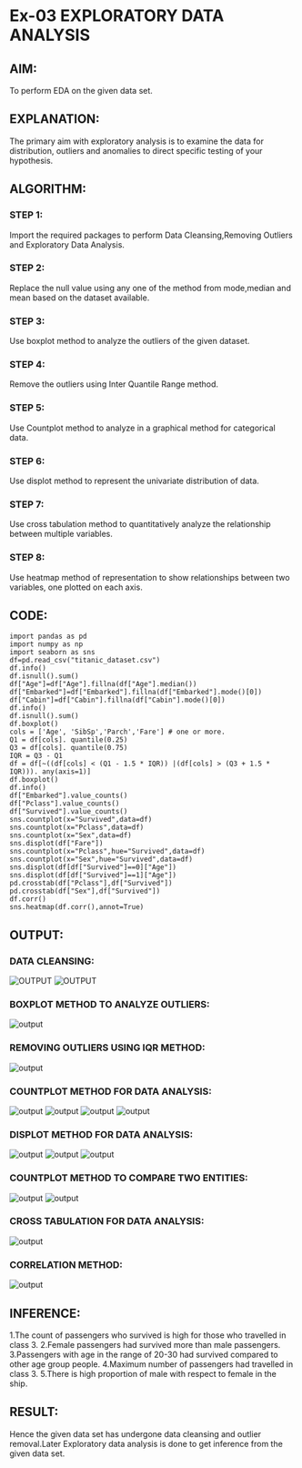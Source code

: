 # Ex-03 EXPLORATORY DATA ANALYSIS

## AIM:
To perform EDA on the given data set. 

## EXPLANATION:
The primary aim with exploratory analysis is to examine the data for distribution, outliers and 
anomalies to direct specific testing of your hypothesis.
 

## ALGORITHM:
### STEP 1:
Import the required packages to perform Data Cleansing,Removing Outliers and Exploratory Data Analysis.
### STEP 2:
Replace the null value using any one of the method from mode,median and mean based on the dataset available.
### STEP 3:
Use boxplot method to analyze the outliers of the given dataset.
### STEP 4:
Remove the outliers using Inter Quantile Range method.
### STEP 5:
Use Countplot method to analyze in a graphical method for categorical data.
### STEP 6:
Use displot method to represent the univariate distribution of data.
### STEP 7:
Use cross tabulation method to quantitatively analyze the relationship between multiple variables.
### STEP 8:
Use heatmap method of representation to show relationships between two variables, one plotted on each axis.


## CODE:
```
import pandas as pd
import numpy as np
import seaborn as sns
df=pd.read_csv("titanic_dataset.csv")
df.info()
df.isnull().sum()
df["Age"]=df["Age"].fillna(df["Age"].median())
df["Embarked"]=df["Embarked"].fillna(df["Embarked"].mode()[0])
df["Cabin"]=df["Cabin"].fillna(df["Cabin"].mode()[0])
df.info()
df.isnull().sum()
df.boxplot()
cols = ['Age', 'SibSp','Parch','Fare'] # one or more.
Q1 = df[cols]. quantile(0.25)
Q3 = df[cols]. quantile(0.75)
IQR = Q3 - Q1
df = df[~((df[cols] < (Q1 - 1.5 * IQR)) |(df[cols] > (Q3 + 1.5 * IQR))). any(axis=1)]
df.boxplot()
df.info()
df["Embarked"].value_counts()
df["Pclass"].value_counts()
df["Survived"].value_counts()
sns.countplot(x="Survived",data=df)
sns.countplot(x="Pclass",data=df)
sns.countplot(x="Sex",data=df)
sns.displot(df["Fare"])
sns.countplot(x="Pclass",hue="Survived",data=df)
sns.countplot(x="Sex",hue="Survived",data=df)
sns.displot(df[df["Survived"]==0]["Age"])
sns.displot(df[df["Survived"]==1]["Age"])
pd.crosstab(df["Pclass"],df["Survived"])
pd.crosstab(df["Sex"],df["Survived"])
df.corr()
sns.heatmap(df.corr(),annot=True)
```
## OUTPUT:
### DATA CLEANSING:
![OUTPUT](./output1.png)
![OUTPUT](./output2.png)
### BOXPLOT METHOD TO ANALYZE OUTLIERS:
![output](./output3.png)
### REMOVING OUTLIERS USING IQR METHOD:
![output](./output4.png)
### COUNTPLOT METHOD FOR DATA ANALYSIS:
![output](./output5.png)
![output](./output6.png)
![output](./output7.png)
![output](./output8.png)
### DISPLOT METHOD FOR DATA ANALYSIS:
![output](./output9.png)
![output](./output12.png)
![output](./output13.png)

### COUNTPLOT METHOD TO COMPARE TWO ENTITIES:
![output](./output10.png)
![output](./output11.png)

### CROSS TABULATION FOR DATA ANALYSIS:
![output](./output14.png)
### CORRELATION METHOD:
![output](./output15.png)
## INFERENCE:
1.The count of passengers who survived is high for those who travelled in class 3.
2.Female passengers had survived more than male passengers.
3.Passengers with age in the range of 20-30 had survived compared to other age group people.
4.Maximum number of passengers had travelled in class 3.
5.There is high proportion of male with respect to female in the ship.

## RESULT:
Hence the given data set has undergone data cleansing and outlier removal.Later Exploratory data analysis is done to get inference from the given data set.
